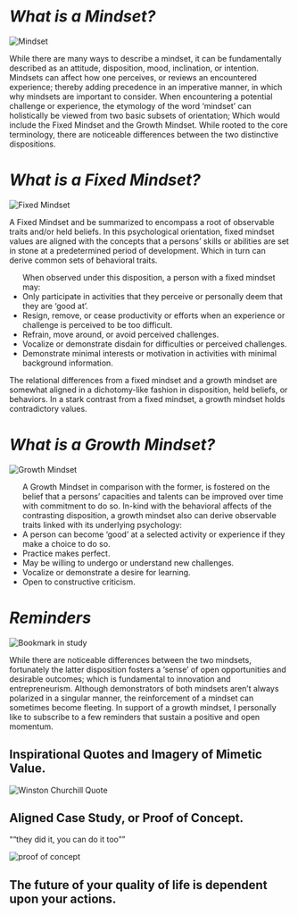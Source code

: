 
# *What is a Mindset?*

![Mindset](https://www.amnh.org/var/ezflow_site/storage/images/media/amnh/images/learn-teach/sos-images/courses/top-image/sos-course-brain-top_2x/2267955-1-eng-US/sos-course-brain-top_2x.jpg)

While there are many ways to describe a mindset, it can be fundamentally described as an attitude, disposition, mood, inclination, or intention. Mindsets can affect how one perceives, or reviews an encountered experience; thereby adding precedence in an imperative manner, in which why mindsets are important to consider. When encountering a potential challenge or experience, the etymology of the word ‘mindset’ can holistically be viewed from two basic subsets of orientation; Which would include the Fixed Mindset and the Growth Mindset. While rooted to the core terminology, there are noticeable differences between the two distinctive dispositions. 

# *What is a Fixed Mindset?*

![Fixed Mindset](https://external-content.duckduckgo.com/iu/?u=http%3A%2F%2Fimages.huffingtonpost.com%2F2015-04-21-1429646111-5759003-AF881692DAA5424982D1C46DE6954678.jpg&f=1&nofb=1)

A Fixed Mindset and be summarized to encompass a root of observable traits and/or held beliefs. In this psychological orientation, fixed mindset values are aligned with the concepts that a persons’ skills or abilities are set in stone at a predetermined period of development. Which in turn can derive common sets of behavioral traits. 

<ul> When observed under this disposition, a person with a fixed mindset may: 
  
  <li>Only participate in activities that they perceive or personally deem that they are ‘good at’.</li>
  <li>Resign, remove, or cease productivity or efforts when an experience or challenge is perceived to be too difficult.</li>
  <li>Refrain, move around, or avoid perceived challenges.</li>
  <li>Vocalize or demonstrate disdain for difficulties or perceived challenges.</li>
  <li>Demonstrate minimal interests or motivation in activities with minimal background information.</li></ul>

The relational differences from a fixed mindset and a growth mindset are somewhat aligned in a dichotomy-like fashion in disposition, held beliefs, or behaviors. In a stark contrast from a fixed mindset, a growth mindset holds contradictory values.

# *What is a Growth Mindset?*

![Growth Mindset](https://external-content.duckduckgo.com/iu/?u=https%3A%2F%2Fget.pxhere.com%2Fphoto%2Fbeach-sunrise-ocean-clouds-morning-sky-cloud-horizon-sunset-sea-evening-dawn-sunlight-sun-dusk-calm-meteorological-phenomenon-1427037.jpg&f=1&nofb=1)

<ul>A Growth Mindset in comparison with the former, is fostered on the belief that a persons’ capacities and talents can be improved over time with commitment to do so. In-kind with the behavioral affects of the contrasting disposition, a growth mindset also can derive observable traits linked with its underlying psychology:

  <li>A person can become ‘good’ at a selected activity or experience if they make a choice to do so.
  <li>Practice makes perfect.
  <li>May be willing to undergo or understand new challenges.
  <li>Vocalize or demonstrate a desire for learning.
  <li>Open to constructive criticism.</li></ul>

# *Reminders*

![Bookmark in study](https://freshome.com/wp-content/uploads/2014/08/30-Classic-Home-Library-Design-Ideas-13.jpg)

While there are noticeable differences between the two mindsets, fortunately the latter disposition fosters a ‘sense’ of open opportunities and desirable outcomes; which is fundamental to innovation and entrepreneurism. Although demonstrators of both mindsets aren’t always polarized in a singular manner, the reinforcement of a mindset can sometimes become fleeting. In support of a growth mindset, I personally like to subscribe to a few reminders that sustain a positive and open momentum.

<h2>Inspirational Quotes and Imagery of Mimetic Value.</h2>

![Winston Churchill Quote](https://images7.alphacoders.com/401/401598.jpg)

<h2>Aligned Case Study, or Proof of Concept.</h2> 

  <q>“they did it, you can do it too”</q>

![proof of concept](https://static.boredpanda.com/blog/wp-content/uploads/2017/10/before-after-weight-loss-success-stories-fb12.png)

<h2>The future of your quality of life is dependent upon your actions.</h2>

